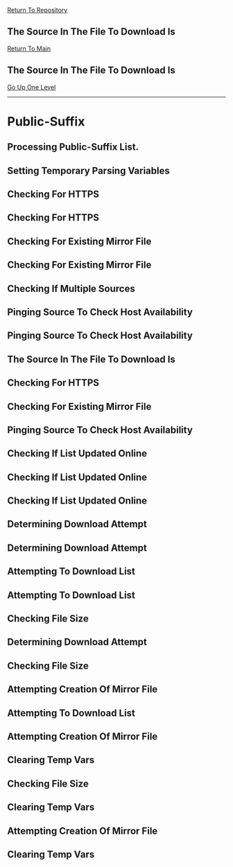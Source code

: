 [Return To Repository](https://github.com/DigitalWarrior/piholeparser/)
## The Source In The File To Download Is
[Return To Main](https://github.com/DigitalWarrior/piholeparser/blob/master/RecentRunLogs/Mainlog.md)
## The Source In The File To Download Is
[Go Up One Level](https://github.com/DigitalWarrior/piholeparser/blob/master/RecentRunLogs/TopLevelScripts/15-Processing-Top-Level-Domains.md)
____________________________________
# Public-Suffix
## Processing Public-Suffix List.
## Setting Temporary Parsing Variables
## Checking For HTTPS
## Checking For HTTPS
## Checking For Existing Mirror File
## Checking For Existing Mirror File
## Checking If Multiple Sources
## Pinging Source To Check Host Availability
## Pinging Source To Check Host Availability
## The Source In The File To Download Is
## Checking For HTTPS
## Checking For Existing Mirror File
## Pinging Source To Check Host Availability
## Checking If List Updated Online
## Checking If List Updated Online
## Checking If List Updated Online
## Determining Download Attempt
## Determining Download Attempt
## Attempting To Download List
## Attempting To Download List
## Checking File Size
## Determining Download Attempt
## Checking File Size
## Attempting Creation Of Mirror File
## Attempting To Download List
## Attempting Creation Of Mirror File
## Clearing Temp Vars
## Checking File Size
## Clearing Temp Vars
## Attempting Creation Of Mirror File
## Clearing Temp Vars
